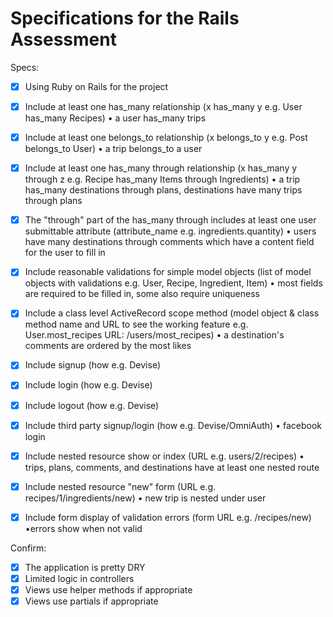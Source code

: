 # Specifications for the Rails Assessment

Specs:
- [x] Using Ruby on Rails for the project
- [x] Include at least one has_many relationship (x has_many y e.g. User has_many Recipes)
  • a user has_many trips

- [x] Include at least one belongs_to relationship (x belongs_to y e.g. Post belongs_to User)
  • a trip belongs_to a user

- [x] Include at least one has_many through relationship (x has_many y through z e.g. Recipe has_many Items through Ingredients)
  • a trip has_many destinations through plans, destinations have many trips through plans

- [x] The "through" part of the has_many through includes at least one user submittable attribute (attribute_name e.g. ingredients.quantity)
  • users have many destinations through comments which have a content field for the user to fill in

- [x] Include reasonable validations for simple model objects (list of model objects with validations e.g. User, Recipe, Ingredient, Item)
  • most fields are required to be filled in, some also require uniqueness

- [x] Include a class level ActiveRecord scope method (model object & class method name and URL to see the working feature e.g. User.most_recipes URL: /users/most_recipes)
  • a destination's comments are ordered by the most likes

- [x] Include signup (how e.g. Devise)
- [x] Include login (how e.g. Devise)
- [x] Include logout (how e.g. Devise)
- [x] Include third party signup/login (how e.g. Devise/OmniAuth)
  • facebook login
- [x] Include nested resource show or index (URL e.g. users/2/recipes)
  • trips, plans, comments, and destinations have at least one nested route
- [x] Include nested resource "new" form (URL e.g. recipes/1/ingredients/new)
  • new trip is nested under user
- [x] Include form display of validation errors (form URL e.g. /recipes/new)
  •errors show when not valid

Confirm:
- [x] The application is pretty DRY
- [x] Limited logic in controllers
- [x] Views use helper methods if appropriate
- [x] Views use partials if appropriate
